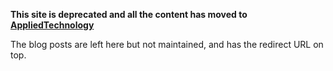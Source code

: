 **This site is deprecated and all the content has moved to [AppliedTechnology](https://appliedtechnology.github.io/protips/)**


The blog posts are left here but not maintained, and has the redirect URL on top.
